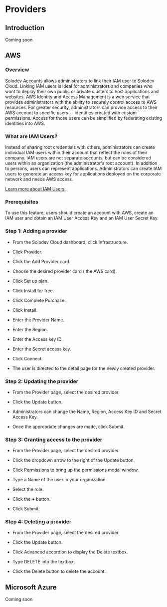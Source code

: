 # Providers

## Introduction
Coming soon

## AWS

### Overview
Solodev Accounts allows administrators to link their IAM user to Solodev Cloud. Linking IAM users is ideal for administrators and companies who want to deploy their own public or private clusters to host applications and websites. AWS Identity and Access Management is a web service that provides administrators with the ability to securely control access to AWS resources. For greater security, administrators can provide access to their AWS account to specific users -- identities created with custom permissions. Access for those users can be simplified by federating existing identities into AWS. 

### What are IAM Users?
Instead of sharing root credentials with others, administrators can create individual IAM users within their account that reflect the roles of their company. IAM users are not separate accounts, but can be considered users within an organization (the administrator's root account). In addition to persons, users can represent applications. Administrators can create IAM users to generate an access key for applications deployed on the corporate network and needs AWS access. 

 

[Learn more about IAM Users.](https://docs.aws.amazon.com/IAM/latest/UserGuide/id_users.html) 

### Prerequisites
To use this feature, users should create an account with AWS, create an IAM user and obtain an IAM User Access Key and an IAM  User Secret Key. 

 

### Step 1: Adding a provider
- From the Solodev Cloud dashboard, click Infrastructure.

- Click Provider.

- Click the Add Provider card.

- Choose the desired provider card ( the AWS card).

- Click Set up plan.

- Click Install for free. 

- Click Complete Purchase. 

- Click Install.

- Enter the Provider Name.

- Enter the Region.

- Enter the Access key ID.

- Enter the Secret access key.

- Click Connect.

- The user is directed to the detail page for the newly created provider.

### Step 2: Updating the provider
 
- From the Provider page, select the desired provider.

- Click the Update button.

- Administrators can change the Name, Region, Access Key ID and Secret Access Key.

- Once the appropriate changes are made, click Submit.

### Step 3: Granting access to the provider

- From the Provider page, select the desired provider.

- Click the dropdown arrow to the right of the Update button.

- Click Permissions to bring up the permissions modal window. 

- Type a Name of the user in your organization. 

- Select the role. 

- Click the **+** button. 

- Click Submit. 


### Step 4: Deleting a provider 

- From the Provider page, select the desired provider.

- Click the Update button.

- Click Advanced accordion to display the Delete textbox.

- Type DELETE into the textbox.

- Click the Delete button to delete the account.

## Microsoft Azure

Coming soon